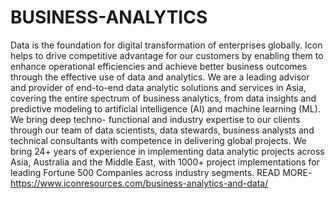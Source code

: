 # BUSINESS-ANALYTICS
Data is the foundation for digital transformation of enterprises globally. Icon helps to drive competitive advantage for our customers by enabling them to enhance operational efficiencies and achieve better business outcomes through the effective use of data and analytics. We are a leading advisor and provider of end-to-end data analytic solutions and services in Asia, covering the entire spectrum of business analytics, from data insights and predictive modeling to artificial intelligence (AI) and machine learning (ML). We bring deep techno- functional and industry expertise to our clients through our team of data scientists, data stewards, business analysts and technical consultants with competence in delivering global projects. We bring 24+ years of experience in implementing data analytic projects across Asia, Australia and the Middle East, with 1000+ project implementations for leading Fortune 500 Companies across industry segments.
READ MORE-https://www.iconresources.com/business-analytics-and-data/
